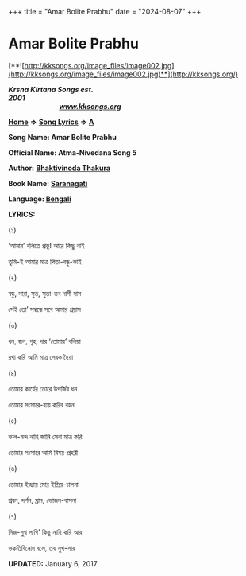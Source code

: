 +++
title = "Amar Bolite Prabhu"
date = "2024-08-07"
+++

# Amar Bolite Prabhu
[**![http://kksongs.org/image_files/image002.jpg](http://kksongs.org/image_files/image002.jpg)**](http://kksongs.org/)

**_Krsna Kirtana Songs est. 2001_**                                                                                                                                                 **_www.kksongs.org_**

**[Home](http://kksongs.org/)** **⇒** **[Song Lyrics](http://kksongs.org/lyrics.html)** **⇒** **[A](http://kksongs.org/songs/song_a.html)**

**Song Name: Amar Bolite Prabhu**

**Official Name: Atma-Nivedana Song 5**

**Author:** [**Bhaktivinoda Thakura**](http://kksongs.org/authors/list/bhaktivinoda.html)

**Book Name: [Saranagati](http://kksongs.org/authors/literature/saranagati.html)**

**Language: [Bengali](http://kksongs.org/language/list/bengali.html)**

**LYRICS:**

(১)

‘আমার’ বলিতে প্রভু! আরে কিছু নাই

তুমি\-ই আমার মাত্র পিতা\-বন্ধু\-ভাই

(২)

বন্ধু, দারা, সুত, সুতা\-তব দাসী দাস

সেই তো’ সম্বন্ধে সবে আমার প্রয়াস

(৩)

ধন, জন, গৃহ, দার ‘তোমার’ বলিয়া

রখা করি আমি মাত্র সেবক হৈয়া

(৪)

তোমার কার্যের তোরে উপর্জিব ধন

তোমার সংসারে\-ব্যয় করিব বহন

(৫)

ভাল\-মন্দ নাহি জানি সেবা মাত্র করি

তোমার সংসারে আমি বিষয়\-প্রহরী

(৬)

তোমার ইচ্ছায় মোর ইন্দ্রিয়\-চালনা

শ্রবন, দর্শন, ঘ্রান, ভোজন\-বাসনা

(৭)

নিজ\-সুখ লাগি’ কিছু নাহি করি আর

ভকতিবিনোদ বলে, তব সুখ\-সার

**UPDATED:** January 6, 2017